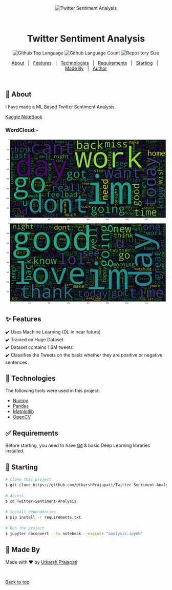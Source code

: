 <div align="center" id="top"> 
  <img src="./.github/app.gif" alt="Twitter Sentiment Analysis" />

  &#xa0;


</div>

<h1 align="center">Twitter Sentiment Analysis</h1>

<p align="center">
  <img alt="Github Top Language" src="https://img.shields.io/github/languages/top/UtkarshPrajapati/Twitter-Sentiment-Analysis?color=56BEB8">

  <img alt="Github Language Count" src="https://img.shields.io/github/languages/count/UtkarshPrajapati/Twitter-Sentiment-Analysis?color=56BEB8">

  <img alt="Repository Size" src="https://img.shields.io/github/repo-size/UtkarshPrajapati/Twitter-Sentiment-Analysis?color=56BEB8">

  <!-- <img alt="Github issues" src="https://img.shields.io/github/issues/UtkarshPrajapati/Twitter-Sentiment-Analysis?color=56BEB8" /> -->

  <!-- <img alt="Github forks" src="https://img.shields.io/github/forks/UtkarshPrajapati/Twitter-Sentiment-Analysis?color=56BEB8" /> -->

  <!-- <img alt="Github stars" src="https://img.shields.io/github/stars/UtkarshPrajapati/Twitter-Sentiment-Analysis?color=56BEB8" /> -->
</p>



<p align="center">
  <a href="#dart-about">About</a> &#xa0; | &#xa0; 
  <a href="#sparkles-features">Features</a> &#xa0; | &#xa0;
  <a href="#rocket-technologies">Technologies</a> &#xa0; | &#xa0;
  <a href="#white_check_mark-requirements">Requirements</a> &#xa0; | &#xa0;
  <a href="#checkered_flag-starting">Starting</a> &#xa0; | &#xa0;
  <a href="#memo-Made-By">Made By</a> &#xa0; | &#xa0;
  <a href="https://github.com/UtkarshPrajapati" target="_blank">Author</a>
</p>

<br>

## :dart: About ##

I have made a ML Based Twitter Sentiment Analysis. 

[Kaggle NoteBook](https://www.kaggle.com/utisop/twitter-sentiment-analysis/)

### WordCloud:-
![WordCloud Negative](https://raw.githubusercontent.com/UtkarshPrajapati/Twitter-Sentiment-Analysis/master/WC_neg.png)
![WordCloud Positive](https://raw.githubusercontent.com/UtkarshPrajapati/Twitter-Sentiment-Analysis/master/WC_pos.png)


## :sparkles: Features ##

:heavy_check_mark: Uses Machine Learning (DL in near future)\
:heavy_check_mark: Trained on Huge Dataset\
:heavy_check_mark: Dataset contains 1.6M tweets \
:heavy_check_mark: Classifies the Tweets on the basis whether they are positive or negative sentences.

## :rocket: Technologies ##

The following tools were used in this project:

- [Numpy](https://numpy.org/)
- [Pandas](https://pandas.pydata.org/)
- [Matplotlib](https://matplotlib.org/)
- [OpenCV](https://opencv.org/)

## :white_check_mark: Requirements ##

Before starting, you need to have [Git](https://git-scm.com) & basic Deep Learning libraries installed.

## :checkered_flag: Starting ##

```bash
# Clone this project
$ git clone https://github.com/UtkarshPrajapati/Twitter-Sentiment-Analysis.git

# Access
$ cd Twitter-Sentiment-Analysis

# Install dependencies
$ pip install -r requirements.txt

# Run the project
$ jupyter nbconvert --to notebook --execute "analysis.ipynb"

```

## :memo: Made By ##

Made with :heart: by <a href="https://github.com/UtkarshPrajapati" target="_blank">Utkarsh Prajapati</a>

&#xa0;

<a href="#top">Back to top</a>

